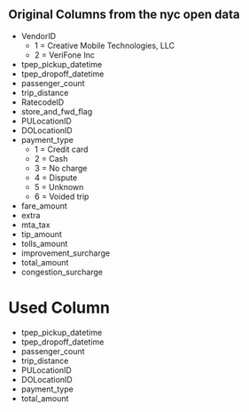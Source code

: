 ## Original Columns from the nyc open data
- VendorID
    - 1 = Creative Mobile Technologies, LLC
    - 2 = VeriFone Inc
- tpep_pickup_datetime
- tpep_dropoff_datetime
- passenger_count
- trip_distance
- RatecodeID
- store_and_fwd_flag
- PULocationID
- DOLocationID
- payment_type
    - 1 = Credit card 
    - 2 = Cash
    - 3 = No charge 
    - 4 = Dispute
    - 5 = Unknown 
    - 6 = Voided trip
- fare_amount
- extra
- mta_tax
- tip_amount
- tolls_amount
- improvement_surcharge
- total_amount
- congestion_surcharge


# Used Column
- tpep_pickup_datetime
- tpep_dropoff_datetime
- passenger_count
- trip_distance
- PULocationID
- DOLocationID
- payment_type
- total_amount

